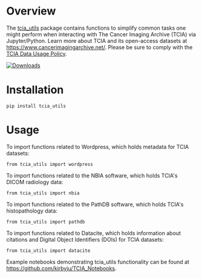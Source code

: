 # Overview
The [tcia_utils](https://pypi.org/project/tcia-utils/) package contains functions to simplify common tasks one might perform when interacting with The Cancer Imaging Archive (TCIA) via Jupyter/Python. Learn more about TCIA and its open-access datasets at https://www.cancerimagingarchive.net/.  Please be sure to comply with the [TCIA Data Usage Policy](https://wiki.cancerimagingarchive.net/x/c4hF).

[![Downloads](https://static.pepy.tech/personalized-badge/tcia-utils?period=month&units=international_system&left_color=blue&right_color=grey&left_text=Downloads%20/%20Month)](https://pepy.tech/project/tcia-utils)

# Installation
```
pip install tcia_utils
```

# Usage

To import functions related to Wordpress, which holds metadata for TCIA datasets:
```
from tcia_utils import wordpress
```

To import functions related to the NBIA software, which holds TCIA's DICOM radiology data:
```
from tcia_utils import nbia
```

To import functions related to the PathDB software, which holds TCIA's histopathology data:
```
from tcia_utils import pathdb
```

To import functions related to Datacite, which holds information about citations and Digital Object Identifiers (DOIs) for TCIA datasets:
```
from tcia_utils import datacite
```

Example notebooks demonstrating tcia_utils functionality can be found at https://github.com/kirbyju/TCIA_Notebooks.
